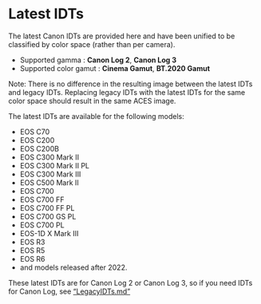 # Latest IDTs

The latest Canon IDTs are provided here and have been unified to be classified by color space (rather than per camera).
* Supported gamma : **Canon Log 2**, **Canon Log 3**
* Supported color gamut : **Cinema Gamut**, **BT.2020 Gamut**

Note: There is no difference in the resulting image between the latest IDTs and legacy IDTs. Replacing legacy IDTs with the latest IDTs for the same color space should result in the same ACES image.

The latest IDTs are available for the following models:
* EOS C70
* EOS C200
* EOS C200B
* EOS C300 Mark II
* EOS C300 Mark II PL
* EOS C300 Mark III
* EOS C500 Mark II
* EOS C700
* EOS C700 FF
* EOS C700 FF PL
* EOS C700 GS PL
* EOS C700 PL
* EOS-1D X Mark III
* EOS R3
* EOS R5
* EOS R6
* and models released after 2022.

These latest IDTs are for Canon Log 2 or Canon Log 3, so if you need IDTs for Canon Log, see [“LegacyIDTs.md”](LegacyIDTs.md)